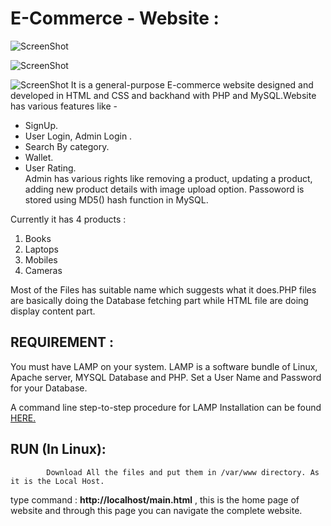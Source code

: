 E-Commerce - Website :
=====================

![ScreenShot](https://raw.github.com/Narender14/E-commerce/master/images/Home.png)

![ScreenShot](https://raw.github.com/Narender14/E-commerce/master/images/Buy.png)

![ScreenShot](https://raw.github.com/Narender14/E-commerce/master/images/Search.png)
It is a general-purpose E-commerce website designed and developed in HTML and CSS and backhand with PHP
and MySQL.Website has various features like -

<ul>
<li>SignUp.</li>
<li>User Login, Admin Login .</li>
<li>Search By category.</li>
<li>Wallet.</li>
<li>User Rating.</li>
Admin has various rights like removing a product, updating a product, adding new product details with image upload option.
Passoword is stored using  MD5() hash function in MySQL.
</ul>

Currently it has 4 products :
<ol>
<li>Books</li>
<li>Laptops</li>
<li>Mobiles</li>
<li>Cameras</li>
</ol>

Most of the Files has suitable name which suggests what it does.PHP files are basically doing the Database fetching 
part while HTML file are doing display content part.


REQUIREMENT :
-------------
You must have LAMP on your system. LAMP is a software bundle of Linux, Apache server, MYSQL Database and PHP.
Set a User Name and Password for your Database.

A command line step-to-step procedure for LAMP Installation can be found [HERE.](https://help.ubuntu.com/community/ApacheMySQLPHP/) 

RUN (In Linux):
---
            Download All the files and put them in /var/www directory. As it is the Local Host.

type command : **http://localhost/main.html** , this is the home page of website and through this page you can navigate the
complete website.
            



